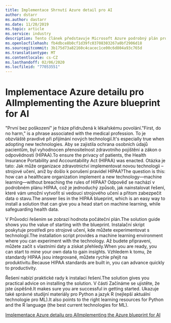 ```yaml
---
title: Implementace Shrnutí Azure detail pro AI
author: dstarr
ms.author: dastarr
ms.date: 11/20/2019
ms.topic: article
ms.service: industry
description: Tento článek představuje Microsoft Azure podrobný plán pro AI.
ms.openlocfilehash: fb4dbce8b0cf1d39fc03708303267a0bf2906d18
ms.sourcegitcommit: 3b175d73a82160c4cacec1ce00c6d804a93c765d
ms.translationtype: MT
ms.contentlocale: cs-CZ
ms.lasthandoff: 02/06/2020
ms.locfileid: "77053551"
---
```

# <a name="implementing-the-azure-blueprint-for-ai"></a><span data-ttu-id="e1ce9-103">Implementace Azure detailu pro AI</span><span class="sxs-lookup"><span data-stu-id="e1ce9-103">Implementing the Azure blueprint for AI</span></span>

<span data-ttu-id="e1ce9-104">"První bez poškození" je fráze přidružená k lékařskému povolání.</span><span class="sxs-lookup"><span data-stu-id="e1ce9-104">"First, do no harm," is a phrase associated with the medical profession.</span></span> <span data-ttu-id="e1ce9-105">To je obzvláště pravdivé při přijímání nových technologií.</span><span class="sxs-lookup"><span data-stu-id="e1ce9-105">It's especially true when adopting new technologies.</span></span> <span data-ttu-id="e1ce9-106">Aby se zajistila ochrana osobních údajů pacientům, byl vyhodnocen přenositelnost zdravotního pojištění a zákon o odpovědnosti (HIPAA).</span><span class="sxs-lookup"><span data-stu-id="e1ce9-106">To ensure the privacy of patients, the Health Insurance Portability and Accountability Act (HIPAA) was enacted.</span></span> <span data-ttu-id="e1ce9-107">Otázka je tato: Jak může organizace zdravotnictví implementovat novou technologii – strojové učení, aniž by došlo k porušení pravidel HIPAA?</span><span class="sxs-lookup"><span data-stu-id="e1ce9-107">The question is this: how can a healthcare organization implement a new technology—machine learning—without breaching the rules of HIPAA?</span></span> <span data-ttu-id="e1ce9-108">Odpověď se nachází v podrobném plánu HIPAA, což je jednoduchý způsob, jak nainstalovat řešení, které vám umožní vytvořit si vedoucí strojového učení a přitom zabezpečit data o stavu.</span><span class="sxs-lookup"><span data-stu-id="e1ce9-108">The answer lies in the HIPAA blueprint, which is an easy way to install a solution that can give you a head start on machine learning, while safeguarding health data.</span></span>

<span data-ttu-id="e1ce9-109">V Průvodci řešením se zobrazí hodnota počáteční plán.</span><span class="sxs-lookup"><span data-stu-id="e1ce9-109">The solution guide shows you the value of starting with the blueprint.</span></span> <span data-ttu-id="e1ce9-110">Instalační skript poskytuje prostředí pro strojové učení, kde můžete experimentovat s technologií.</span><span class="sxs-lookup"><span data-stu-id="e1ce9-110">The installation script provides a machine learning environment where you can experiment with the technology.</span></span> <span data-ttu-id="e1ce9-111">Až budete připraveni, můžete začít s vlastními daty a získat přehledy.</span><span class="sxs-lookup"><span data-stu-id="e1ce9-111">When you are ready, you can start to mine your own data to gain insights.</span></span> <span data-ttu-id="e1ce9-112">Vzhledem k tomu, že standardy HIPAA jsou integrované, můžete rychle přejít na produktivitu.</span><span class="sxs-lookup"><span data-stu-id="e1ce9-112">Because HIPAA standards are built in, you can advance quickly to productivity.</span></span>

<span data-ttu-id="e1ce9-113">Řešení nabízí praktické rady k instalaci řešení.</span><span class="sxs-lookup"><span data-stu-id="e1ce9-113">The solution gives you practical advice on installing the solution.</span></span> <span data-ttu-id="e1ce9-114">V části Začínáme se ujistěte, že jste úspěšně.</span><span class="sxs-lookup"><span data-stu-id="e1ce9-114">It makes sure you are successful in getting started.</span></span> <span data-ttu-id="e1ce9-115">Ukazuje také správné studijní materiály pro Python a jazyk R (nejlepší aktuální technologie pro ML).</span><span class="sxs-lookup"><span data-stu-id="e1ce9-115">It also points to the right learning resources for Python and the R language (the best current technologies for ML).</span></span>

[<span data-ttu-id="e1ce9-116">Implementace Azure detailu pro AI</span><span class="sxs-lookup"><span data-stu-id="e1ce9-116">Implementing the Azure blueprint for AI</span></span>](/azure/industry/health/sg-healthcare-ai-blueprint?WT.mc_id=health-docs-dastarr)
